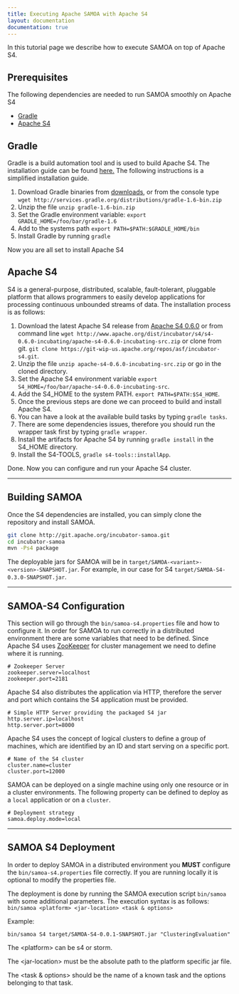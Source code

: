 ```yaml
---
title: Executing Apache SAMOA with Apache S4
layout: documentation
documentation: true
---
```


In this tutorial page we describe how to execute SAMOA on top of Apache S4.

## Prerequisites ##
The following dependencies are needed to run SAMOA smoothly on Apache S4

* [Gradle](http://www.gradle.org/)
* [Apache S4](https://incubator.apache.org/s4/)

## Gradle ##
Gradle is a build automation tool and is used to build Apache S4. The installation guide can be found [here.](http://www.gradle.org/docs/current/userguide/installation.html) The following instructions is a simplified installation guide.

1. Download Gradle binaries from [downloads](http://services.gradle.org/distributions/gradle-1.6-bin.zip), or from the console type `wget http://services.gradle.org/distributions/gradle-1.6-bin.zip`
1. Unzip the file `unzip gradle-1.6-bin.zip`
1. Set the Gradle environment variable: `export GRADLE_HOME=/foo/bar/gradle-1.6`
1. Add to the systems path `export PATH=$PATH:$GRADLE_HOME/bin`
1. Install Gradle by running `gradle`

Now you are all set to install Apache S4

## Apache S4 ##
S4 is a general-purpose, distributed, scalable, fault-tolerant, pluggable platform that allows programmers to easily develop applications for processing continuous unbounded streams of data. The installation process is as follows:

1. Download the latest Apache S4 release from [Apache S4 0.6.0](http://www.apache.org/dist/incubator/s4/s4-0.6.0-incubating/apache-s4-0.6.0-incubating-src.zip) or from command line `wget http://www.apache.org/dist/incubator/s4/s4-0.6.0-incubating/apache-s4-0.6.0-incubating-src.zip` or clone from git.
`git clone https://git-wip-us.apache.org/repos/asf/incubator-s4.git`.
1. Unzip the file `unzip apache-s4-0.6.0-incubating-src.zip` or go in the cloned directory.
1. Set the Apache S4 environment variable `export S4_HOME=/foo/bar/apache-s4-0.6.0-incubating-src`.
1. Add the S4_HOME to the system PATH. `export PATH=$PATH:$S4_HOME`.
1. Once the previous steps are done we can proceed to build and install Apache S4.
1. You can have a look at the available build tasks by typing `gradle tasks`.
1. There are some dependencies issues, therefore you should run the wrapper task first by typing `gradle wrapper`.
1. Install the artifacts for Apache S4 by running `gradle install` in the S4_HOME directory.
1. Install the S4-TOOLS, `gradle s4-tools::installApp`.

Done. Now you can configure and run your Apache S4 cluster.

***

## Building SAMOA ##
Once the S4 dependencies are installed, you can simply clone the repository and install SAMOA.

```bash
git clone http://git.apache.org/incubator-samoa.git
cd incubator-samoa
mvn -Ps4 package 
```

The deployable jars for SAMOA will be in `target/SAMOA-<variant>-<version>-SNAPSHOT.jar`. For example, in our case for S4 `target/SAMOA-S4-0.3.0-SNAPSHOT.jar`.

***

## SAMOA-S4 Configuration ##
This section will go through the `bin/samoa-s4.properties` file and how to configure it.
In order for SAMOA to run correctly in a distributed environment there are some variables that need to be defined. Since Apache S4 uses [ZooKeeper](https://zookeeper.apache.org/) for cluster management we need to define where it is running.

    # Zookeeper Server
    zookeeper.server=localhost
    zookeeper.port=2181

Apache S4 also distributes the application via HTTP, therefore the server and port which contains the S4 application must be provided.

    # Simple HTTP Server providing the packaged S4 jar
    http.server.ip=localhost
    http.server.port=8000

Apache S4 uses the concept of logical clusters to define a group of machines, which are identified by an ID and start serving on a specific port.

    # Name of the S4 cluster
    cluster.name=cluster
    cluster.port=12000

SAMOA can be deployed on a single machine using only one resource or in a cluster environments. The following property can be defined to deploy as a `local` application or on a `cluster`.

    # Deployment strategy
    samoa.deploy.mode=local

***

## SAMOA S4 Deployment ##

In order to deploy SAMOA in a distributed environment you **MUST** configure the `bin/samoa-s4.properties` file correctly. If you are running locally it is optional to modify the properties file.

The deployment is done by running the SAMOA execution script `bin/samoa` with some additional parameters.
The execution syntax is as follows:
`bin/samoa <platform> <jar-location> <task & options>`

Example:
    
    bin/samoa S4 target/SAMOA-S4-0.0.1-SNAPSHOT.jar "ClusteringEvaluation"

The \<platform\> can be s4 or storm.

The \<jar-location\> must be the absolute path to the platform specific jar file.

The \<task & options\> should be the name of a known task and the options belonging to that task.

